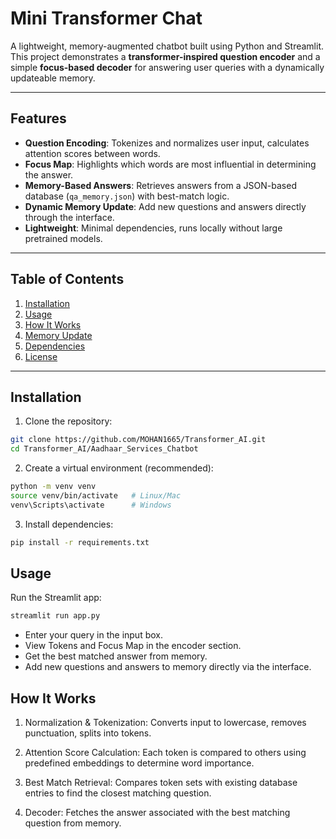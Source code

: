 # Mini Transformer Chat

A lightweight, memory-augmented chatbot built using Python and Streamlit. This project demonstrates a **transformer-inspired question encoder** and a simple **focus-based decoder** for answering user queries with a dynamically updateable memory.

---

## Features

- **Question Encoding**: Tokenizes and normalizes user input, calculates attention scores between words.
- **Focus Map**: Highlights which words are most influential in determining the answer.
- **Memory-Based Answers**: Retrieves answers from a JSON-based database (`qa_memory.json`) with best-match logic.
- **Dynamic Memory Update**: Add new questions and answers directly through the interface.
- **Lightweight**: Minimal dependencies, runs locally without large pretrained models.

---

## Table of Contents

1. [Installation](#installation)  
2. [Usage](#usage)  
3. [How It Works](#how-it-works)  
4. [Memory Update](#memory-update)  
5. [Dependencies](#dependencies)  
6. [License](#license)  

---

## Installation

1. Clone the repository:

```bash
git clone https://github.com/MOHAN1665/Transformer_AI.git
cd Transformer_AI/Aadhaar_Services_Chatbot
```

2. Create a virtual environment (recommended):

```bash
python -m venv venv
source venv/bin/activate   # Linux/Mac
venv\Scripts\activate      # Windows
```

3. Install dependencies:
```bash
pip install -r requirements.txt
```

## Usage
Run the Streamlit app:
```bash
streamlit run app.py
```
- Enter your query in the input box.
- View Tokens and Focus Map in the encoder section.
- Get the best matched answer from memory.
- Add new questions and answers to memory directly via the interface.

## How It Works

1. Normalization & Tokenization:
      Converts input to lowercase, removes punctuation, splits into tokens.

2. Attention Score Calculation:
      Each token is compared to others using predefined embeddings to determine word importance.

3. Best Match Retrieval:
      Compares token sets with existing database entries to find the closest matching question.

4. Decoder:
      Fetches the answer associated with the best matching question from memory.
